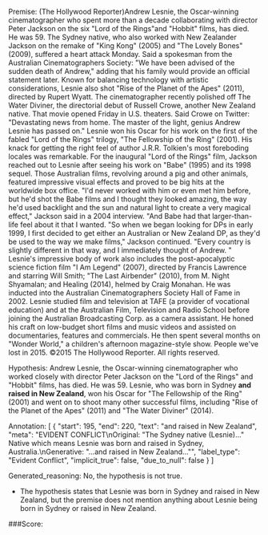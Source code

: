 
Premise:
(The Hollywood Reporter)Andrew Lesnie, the Oscar-winning cinematographer who spent more than a decade collaborating with director Peter Jackson on the six "Lord of the Rings"and "Hobbit" films, has died. He was 59. The Sydney native, who also worked with New Zealander Jackson on the remake of "King Kong" (2005) and "The Lovely Bones" (2009), suffered a heart attack Monday. Said a spokesman from the Australian Cinematographers Society: "We have been advised of the sudden death of Andrew," adding that his family would provide an official statement later. Known for balancing technology with artistic considerations, Lesnie also shot "Rise of the Planet of the Apes" (2011), directed by Rupert Wyatt. The cinematographer recently polished off The Water Diviner, the directorial debut of Russell Crowe, another New Zealand native. That movie opened Friday in U.S. theaters. Said Crowe on Twitter: "Devastating news from home. The master of the light, genius Andrew Lesnie has passed on." Lesnie won his Oscar for his work on the first of the fabled "Lord of the Rings" trilogy, "The Fellowship of the Ring" (2001). His knack for getting the right feel of author J.R.R. Tolkien's most foreboding locales was remarkable. For the inaugural "Lord of the Rings" film, Jackson reached out to Lesnie after seeing his work on "Babe" (1995) and its 1998 sequel. Those Australian films, revolving around a pig and other animals, featured impressive visual effects and proved to be big hits at the worldwide box office. "I'd never worked with him or even met him before, but he'd shot the Babe films and I thought they looked amazing, the way he'd used backlight and the sun and natural light to create a very magical effect," Jackson said in a 2004 interview. "And Babe had that larger-than-life feel about it that I wanted. "So when we began looking for DPs in early 1999, I first decided to get either an Australian or New Zealand DP, as they'd be used to the way we make films," Jackson continued. "Every country is slightly different in that way, and I immediately thought of Andrew. " Lesnie's impressive body of work also includes the post-apocalyptic science fiction film "I Am Legend" (2007), directed by Francis Lawrence and starring Will Smith; "The Last Airbender" (2010), from M. Night Shyamalan; and Healing (2014), helmed by Craig Monahan. He was inducted into the Australian Cinematographers Society Hall of Fame in 2002. Lesnie studied film and television at TAFE (a provider of vocational education) and at the Australian Film, Television and Radio School before joining the Australian Broadcasting Corp. as a camera assistant. He honed his craft on low-budget short films and music videos and assisted on documentaries, features and commercials. He then spent several months on "Wonder World," a children's afternoon magazine-style show. People we've lost in 2015. ©2015 The Hollywood Reporter. All rights reserved.


Hypothesis:
Andrew Lesnie, the Oscar-winning cinematographer who worked closely with director Peter Jackson on the "Lord of the Rings" and "Hobbit" films, has died. He was 59. Lesnie, who was born in Sydney **and raised in New Zealand**, won his Oscar for "The Fellowship of the Ring" (2001) and went on to shoot many other successful films, including "Rise of the Planet of the Apes" (2011) and "The Water Diviner" (2014).

Annotation:
[
  {
    "start": 195,
    "end": 220,
    "text": "and raised in New Zealand",
    "meta": "EVIDENT CONFLICT\nOriginal: \"The Sydney native (Lesnie)...\" Native which means Lesnie was born and raised in Sydney, Australia.\nGenerative: \"...and raised in New Zealand...\"",
    "label_type": "Evident Conflict",
    "implicit_true": false,
    "due_to_null": false
  }
]

Generated_reasoning:
No, the hypothesis is not true. 
- The hypothesis states that Lesnie was born in Sydney and raised in New Zealand, but the premise does not mention anything about Lesnie being born in Sydney or raised in New Zealand.

###Score:
